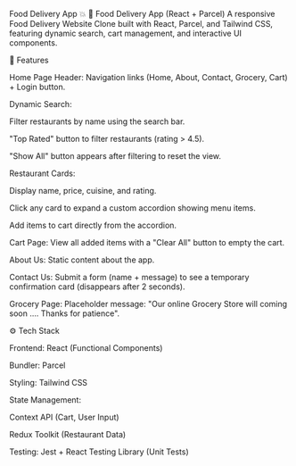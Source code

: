 Food Delivery App 💥
🍔 Food Delivery App (React + Parcel)
A responsive Food Delivery Website Clone built with React, Parcel, and Tailwind CSS, featuring dynamic search, cart management, and interactive UI components.

🚀 Features

Home Page Header: Navigation links (Home, About, Contact, Grocery, Cart) + Login button.

Dynamic Search:

Filter restaurants by name using the search bar.

"Top Rated" button to filter restaurants (rating > 4.5).

"Show All" button appears after filtering to reset the view.

Restaurant Cards:

Display name, price, cuisine, and rating.

Click any card to expand a custom accordion showing menu items.

Add items to cart directly from the accordion.

Cart Page: View all added items with a "Clear All" button to empty the cart.

About Us: Static content about the app.

Contact Us: Submit a form (name + message) to see a temporary confirmation card (disappears after 2 seconds).

Grocery Page: Placeholder message: "Our online Grocery Store will coming soon .... Thanks for patience".

⚙️ Tech Stack

Frontend: React (Functional Components)

Bundler: Parcel

Styling: Tailwind CSS

State Management:

Context API (Cart, User Input)

Redux Toolkit (Restaurant Data)

Testing: Jest + React Testing Library (Unit Tests)